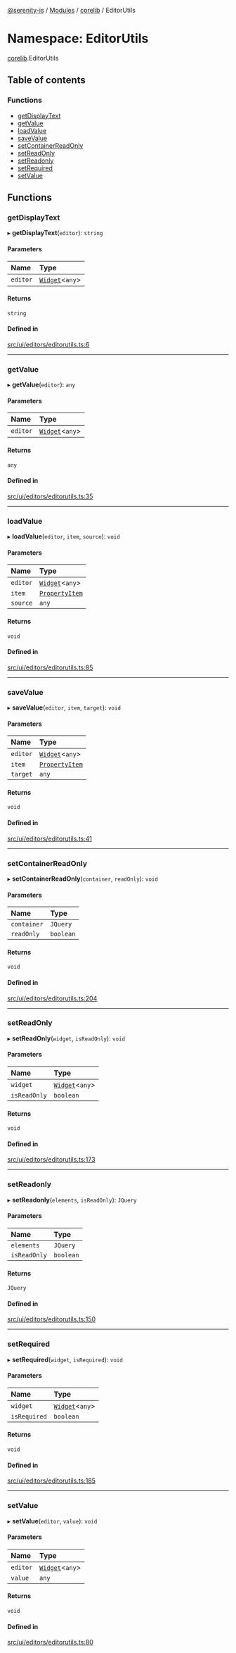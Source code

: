 [@serenity-is](../README.md) / [Modules](../modules.md) / [corelib](corelib.md) / EditorUtils

# Namespace: EditorUtils

[corelib](corelib.md).EditorUtils

## Table of contents

### Functions

- [getDisplayText](corelib.EditorUtils.md#getdisplaytext)
- [getValue](corelib.EditorUtils.md#getvalue)
- [loadValue](corelib.EditorUtils.md#loadvalue)
- [saveValue](corelib.EditorUtils.md#savevalue)
- [setContainerReadOnly](corelib.EditorUtils.md#setcontainerreadonly)
- [setReadOnly](corelib.EditorUtils.md#setreadonly)
- [setReadonly](corelib.EditorUtils.md#setreadonly-1)
- [setRequired](corelib.EditorUtils.md#setrequired)
- [setValue](corelib.EditorUtils.md#setvalue)

## Functions

### getDisplayText

▸ **getDisplayText**(`editor`): `string`

#### Parameters

| Name | Type |
| :------ | :------ |
| `editor` | [`Widget`](../classes/corelib.Widget.md)<`any`\> |

#### Returns

`string`

#### Defined in

[src/ui/editors/editorutils.ts:6](https://github.com/serenity-is/serenity/blob/master/packages/corelib/src/ui/editors/editorutils.ts#L6)

___

### getValue

▸ **getValue**(`editor`): `any`

#### Parameters

| Name | Type |
| :------ | :------ |
| `editor` | [`Widget`](../classes/corelib.Widget.md)<`any`\> |

#### Returns

`any`

#### Defined in

[src/ui/editors/editorutils.ts:35](https://github.com/serenity-is/serenity/blob/master/packages/corelib/src/ui/editors/editorutils.ts#L35)

___

### loadValue

▸ **loadValue**(`editor`, `item`, `source`): `void`

#### Parameters

| Name | Type |
| :------ | :------ |
| `editor` | [`Widget`](../classes/corelib.Widget.md)<`any`\> |
| `item` | [`PropertyItem`](../interfaces/q.PropertyItem.md) |
| `source` | `any` |

#### Returns

`void`

#### Defined in

[src/ui/editors/editorutils.ts:85](https://github.com/serenity-is/serenity/blob/master/packages/corelib/src/ui/editors/editorutils.ts#L85)

___

### saveValue

▸ **saveValue**(`editor`, `item`, `target`): `void`

#### Parameters

| Name | Type |
| :------ | :------ |
| `editor` | [`Widget`](../classes/corelib.Widget.md)<`any`\> |
| `item` | [`PropertyItem`](../interfaces/q.PropertyItem.md) |
| `target` | `any` |

#### Returns

`void`

#### Defined in

[src/ui/editors/editorutils.ts:41](https://github.com/serenity-is/serenity/blob/master/packages/corelib/src/ui/editors/editorutils.ts#L41)

___

### setContainerReadOnly

▸ **setContainerReadOnly**(`container`, `readOnly`): `void`

#### Parameters

| Name | Type |
| :------ | :------ |
| `container` | `JQuery` |
| `readOnly` | `boolean` |

#### Returns

`void`

#### Defined in

[src/ui/editors/editorutils.ts:204](https://github.com/serenity-is/serenity/blob/master/packages/corelib/src/ui/editors/editorutils.ts#L204)

___

### setReadOnly

▸ **setReadOnly**(`widget`, `isReadOnly`): `void`

#### Parameters

| Name | Type |
| :------ | :------ |
| `widget` | [`Widget`](../classes/corelib.Widget.md)<`any`\> |
| `isReadOnly` | `boolean` |

#### Returns

`void`

#### Defined in

[src/ui/editors/editorutils.ts:173](https://github.com/serenity-is/serenity/blob/master/packages/corelib/src/ui/editors/editorutils.ts#L173)

___

### setReadonly

▸ **setReadonly**(`elements`, `isReadOnly`): `JQuery`

#### Parameters

| Name | Type |
| :------ | :------ |
| `elements` | `JQuery` |
| `isReadOnly` | `boolean` |

#### Returns

`JQuery`

#### Defined in

[src/ui/editors/editorutils.ts:150](https://github.com/serenity-is/serenity/blob/master/packages/corelib/src/ui/editors/editorutils.ts#L150)

___

### setRequired

▸ **setRequired**(`widget`, `isRequired`): `void`

#### Parameters

| Name | Type |
| :------ | :------ |
| `widget` | [`Widget`](../classes/corelib.Widget.md)<`any`\> |
| `isRequired` | `boolean` |

#### Returns

`void`

#### Defined in

[src/ui/editors/editorutils.ts:185](https://github.com/serenity-is/serenity/blob/master/packages/corelib/src/ui/editors/editorutils.ts#L185)

___

### setValue

▸ **setValue**(`editor`, `value`): `void`

#### Parameters

| Name | Type |
| :------ | :------ |
| `editor` | [`Widget`](../classes/corelib.Widget.md)<`any`\> |
| `value` | `any` |

#### Returns

`void`

#### Defined in

[src/ui/editors/editorutils.ts:80](https://github.com/serenity-is/serenity/blob/master/packages/corelib/src/ui/editors/editorutils.ts#L80)
